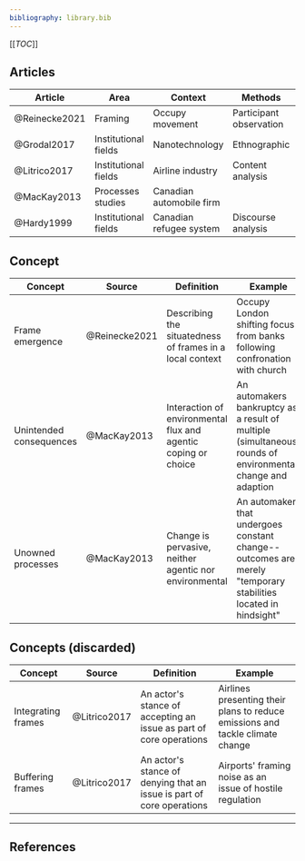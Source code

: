 ```yaml
---
bibliography: library.bib
---
```


[[_TOC_]]

## Articles

Article         | Area                  | Context                   | Methods                   | Finding/contribution
---             | ---                   | ---                       | ---                       | ---
@Reinecke2021   | Framing               | Occupy movement           | Participant observation   | Interaction & frame emergence
@Grodal2017     | Institutional fields  | Nanotechnology            | Ethnographic              | Field-level mobilization
@Litrico2017    | Institutional fields  | Airline industry          | Content analysis          | Frame trajectories
@MacKay2013     | Processes studies     | Canadian automobile firm  | 
@Hardy1999      | Institutional fields  | Canadian refugee system   | Discourse analysis        | -

## Concept
Concept                 | Source        | Definition                                                            | Example   
---                     | ---           | ------                                                                | ----------
Frame emergence         | @Reinecke2021 | Describing the situatedness of frames in a local context              | Occupy London shifting focus from banks following confronation with church
Unintended consequences | @MacKay2013   | Interaction of environmental flux and agentic coping or choice        | An automakers bankruptcy as a result of multiple (simultaneous) rounds of environmental change and adaption
Unowned processes       | @MacKay2013   | Change is pervasive, neither agentic nor environmental                | An automaker that undergoes constant change--outcomes are merely "temporary stabilities located in hindsight"

## Concepts (discarded)
Concept             | Source        | Definition                                                            | Example       
---                 | ---           | ------                                                                | ------
Integrating frames  | @Litrico2017  | An actor's stance of accepting an issue as part of core operations    | Airlines presenting their plans to reduce emissions and tackle climate change
Buffering frames    | @Litrico2017  | An actor's stance of denying that an issue is part of core operations | Airports' framing noise as an issue of hostile regulation 


---

## References